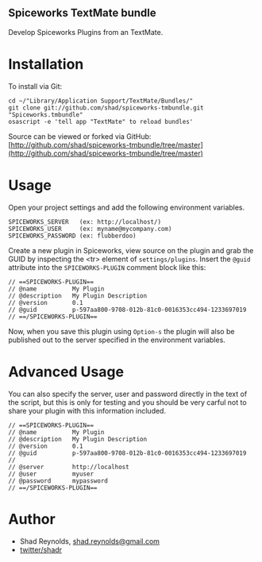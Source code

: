 Spiceworks TextMate bundle
--------------------

Develop Spiceworks Plugins from an TextMate.

Installation
============

To install via Git:

    cd ~/"Library/Application Support/TextMate/Bundles/"
    git clone git://github.com/shad/spiceworks-tmbundle.git "Spiceworks.tmbundle"
    osascript -e 'tell app "TextMate" to reload bundles'

Source can be viewed or forked via GitHub: [http://github.com/shad/spiceworks-tmbundle/tree/master](http://github.com/shad/spiceworks-tmbundle/tree/master)


Usage
==========================

Open your project settings and add the following environment variables.

    SPICEWORKS_SERVER   (ex: http://localhost/)
    SPICEWORKS_USER     (ex: myname@mycompany.com)
    SPICEWORKS_PASSWORD (ex: flubberdoo)

Create a new plugin in Spiceworks, view source on the plugin and grab the GUID by inspecting the &lt;tr&gt; element of `settings/plugins`.  Insert the `@guid` attribute into the `SPICEWORKS-PLUGIN` comment block like this:

    // ==SPICEWORKS-PLUGIN==
    // @name          My Plugin
    // @description   My Plugin Description
    // @version       0.1
    // @guid          p-597aa800-9708-012b-81c0-0016353cc494-1233697019
    // ==/SPICEWORKS-PLUGIN==

Now, when you save this plugin using `Option-s` the plugin will also be published out to the server specified in the environment variables.


Advanced Usage
==============================

You can also specify the server, user and password directly in the text of the script, but this is only for testing and you should be very carful not to share your plugin with this information included.

    // ==SPICEWORKS-PLUGIN==
    // @name          My Plugin
    // @description   My Plugin Description
    // @version       0.1
    // @guid          p-597aa800-9708-012b-81c0-0016353cc494-1233697019
    //
    // @server        http://localhost
    // @user          myuser
    // @password      mypassword
    // ==/SPICEWORKS-PLUGIN==




Author
=======
* Shad Reynolds, [shad.reynolds@gmail.com](mailto:shad.reynolds@gmail.com)
* [twitter/shadr](http://twitter.com/shadr)